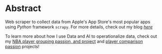 # Abstract
Web scraper to collect data from Apple's App Store's most popular apps using *Python* framework `scrapy`.
For more details, check out my blog [*here*](https://nycdatascience.com/blog/student-works/web-scraping-apples-app-store/)

To learn more about how I use Data and AI to operationalize data, check out my [NBA player grouping passion, and  project](https://www.strictlybythenumbers.com/cluster) and [player comparison passion](www.strictlybythenumbers.com/compare) projects! 
